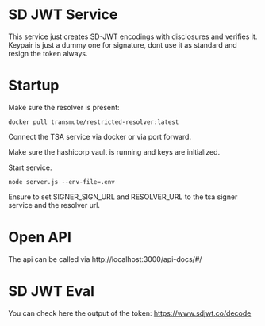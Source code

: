 # SD JWT Service

This service just creates SD-JWT encodings with disclosures and verifies it. Keypair is just a dummy one for signature, dont use it as standard and resign the token always.

# Startup

Make sure the resolver is present: 

```
docker pull transmute/restricted-resolver:latest
```

Connect the TSA service via docker or via port forward.

Make sure the hashicorp vault is running and keys are initialized.

Start service.

```
node server.js --env-file=.env
``` 

Ensure to set SIGNER_SIGN_URL and RESOLVER_URL to the tsa signer service and the resolver url.

# Open API

The api can be called via http://localhost:3000/api-docs/#/

# SD JWT Eval

You can check here the output of the token: https://www.sdjwt.co/decode